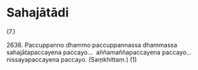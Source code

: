 # Sahajātādi

(7.)

2638\. Paccuppanno dhammo paccuppannassa dhammassa sahajātapaccayena paccayo…  aññamaññapaccayena paccayo…  nissayapaccayena paccayo. (Saṃkhittaṃ.) (1)
